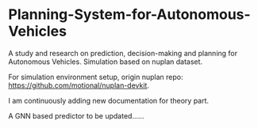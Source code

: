 # Planning-System-for-Autonomous-Vehicles
A study and research on prediction, decision-making and planning for Autonomous Vehicles. Simulation based on nuplan dataset.

For simulation environment setup, origin nuplan repo: https://github.com/motional/nuplan-devkit.

I am continuously adding new documentation for theory part.

A GNN based predictor to be updated......

